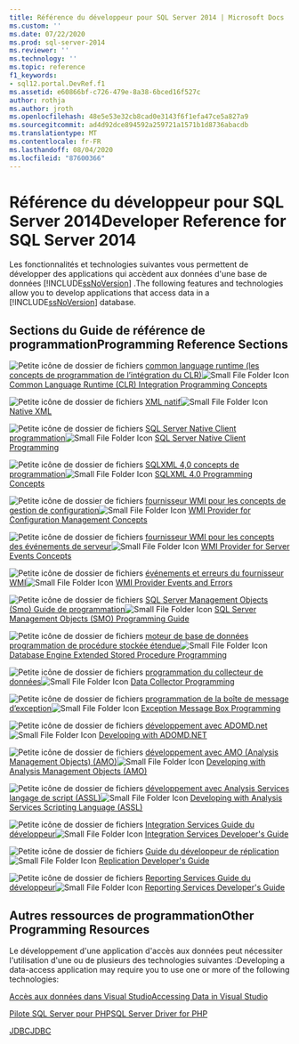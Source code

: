 ```yaml
---
title: Référence du développeur pour SQL Server 2014 | Microsoft Docs
ms.custom: ''
ms.date: 07/22/2020
ms.prod: sql-server-2014
ms.reviewer: ''
ms.technology: ''
ms.topic: reference
f1_keywords:
- sql12.portal.DevRef.f1
ms.assetid: e60866bf-c726-479e-8a38-6bced16f527c
author: rothja
ms.author: jroth
ms.openlocfilehash: 48e5e53e32cb8cad0e3143f6f1efa47ce5a827a9
ms.sourcegitcommit: ad4d92dce894592a259721a1571b1d8736abacdb
ms.translationtype: MT
ms.contentlocale: fr-FR
ms.lasthandoff: 08/04/2020
ms.locfileid: "87600366"
---
```

# <a name="developer-reference-for-sql-server-2014"></a><span data-ttu-id="c960e-102">Référence du développeur pour SQL Server 2014</span><span class="sxs-lookup"><span data-stu-id="c960e-102">Developer Reference for SQL Server 2014</span></span>

  <span data-ttu-id="c960e-103">Les fonctionnalités et technologies suivantes vous permettent de développer des applications qui accèdent aux données d'une base de données [!INCLUDE[ssNoVersion](../includes/ssnoversion-md.md)] .</span><span class="sxs-lookup"><span data-stu-id="c960e-103">The following features and technologies allow you to develop applications that access data in a [!INCLUDE[ssNoVersion](../includes/ssnoversion-md.md)] database.</span></span>  
  
## <a name="programming-reference-sections"></a><span data-ttu-id="c960e-104">Sections du Guide de référence de programmation</span><span class="sxs-lookup"><span data-stu-id="c960e-104">Programming Reference Sections</span></span>  

 <span data-ttu-id="c960e-105">![Petite icône de dossier de fichiers](../integration-services/media/filefolder-small.gif "Petite icône de dossier de fichiers") [common language runtime &#40;les concepts de programmation de l’intégration du CLR&#41;](../relational-databases/clr-integration/common-language-runtime-clr-integration-programming-concepts.md)</span><span class="sxs-lookup"><span data-stu-id="c960e-105">![Small File Folder Icon](../integration-services/media/filefolder-small.gif "Small File Folder Icon") [Common Language Runtime &#40;CLR&#41; Integration Programming Concepts](../relational-databases/clr-integration/common-language-runtime-clr-integration-programming-concepts.md)</span></span>  
  
 <span data-ttu-id="c960e-106">![Petite icône de dossier de fichiers](../integration-services/media/filefolder-small.gif "Petite icône de dossier de fichiers") [XML natif](https://technet.microsoft.com/library/ms191274.aspx)</span><span class="sxs-lookup"><span data-stu-id="c960e-106">![Small File Folder Icon](../integration-services/media/filefolder-small.gif "Small File Folder Icon") [Native XML](https://technet.microsoft.com/library/ms191274.aspx)</span></span>  
  
 <span data-ttu-id="c960e-107">![Petite icône de dossier de fichiers](../integration-services/media/filefolder-small.gif "Petite icône de dossier de fichiers") [SQL Server Native Client programmation](../relational-databases/native-client/sql-server-native-client-programming.md)</span><span class="sxs-lookup"><span data-stu-id="c960e-107">![Small File Folder Icon](../integration-services/media/filefolder-small.gif "Small File Folder Icon") [SQL Server Native Client Programming](../relational-databases/native-client/sql-server-native-client-programming.md)</span></span>  
  
 <span data-ttu-id="c960e-108">![Petite icône de dossier de fichiers](../integration-services/media/filefolder-small.gif "Petite icône de dossier de fichiers") [SQLXML 4,0 concepts de programmation](../relational-databases/sqlxml/sqlxml-4-0-programming-concepts.md)</span><span class="sxs-lookup"><span data-stu-id="c960e-108">![Small File Folder Icon](../integration-services/media/filefolder-small.gif "Small File Folder Icon") [SQLXML 4.0 Programming Concepts](../relational-databases/sqlxml/sqlxml-4-0-programming-concepts.md)</span></span>  
  
 <span data-ttu-id="c960e-109">![Petite icône de dossier de fichiers](../integration-services/media/filefolder-small.gif "Petite icône de dossier de fichiers") [fournisseur WMI pour les concepts de gestion de configuration](../relational-databases/wmi-provider-configuration/wmi-provider-for-configuration-management.md)</span><span class="sxs-lookup"><span data-stu-id="c960e-109">![Small File Folder Icon](../integration-services/media/filefolder-small.gif "Small File Folder Icon") [WMI Provider for Configuration Management Concepts](../relational-databases/wmi-provider-configuration/wmi-provider-for-configuration-management.md)</span></span>  
  
 <span data-ttu-id="c960e-110">![Petite icône de dossier de fichiers](../integration-services/media/filefolder-small.gif "Petite icône de dossier de fichiers") [fournisseur WMI pour les concepts des événements de serveur](../relational-databases/wmi-provider-server-events/wmi-provider-for-server-events-concepts.md)</span><span class="sxs-lookup"><span data-stu-id="c960e-110">![Small File Folder Icon](../integration-services/media/filefolder-small.gif "Small File Folder Icon") [WMI Provider for Server Events Concepts](../relational-databases/wmi-provider-server-events/wmi-provider-for-server-events-concepts.md)</span></span>  
  
 <span data-ttu-id="c960e-111">![Petite icône de dossier de fichiers](../integration-services/media/filefolder-small.gif "Petite icône de dossier de fichiers") [événements et erreurs du fournisseur WMI](../relational-databases/native-client-ole-db-errors/errors.md)</span><span class="sxs-lookup"><span data-stu-id="c960e-111">![Small File Folder Icon](../integration-services/media/filefolder-small.gif "Small File Folder Icon") [WMI Provider Events and Errors](../relational-databases/native-client-ole-db-errors/errors.md)</span></span>  
  
 <span data-ttu-id="c960e-112">![Petite icône de dossier de fichiers](../integration-services/media/filefolder-small.gif "Petite icône de dossier de fichiers") [SQL Server Management Objects &#40;Smo&#41; Guide de programmation](../relational-databases/server-management-objects-smo/sql-server-management-objects-smo-programming-guide.md)</span><span class="sxs-lookup"><span data-stu-id="c960e-112">![Small File Folder Icon](../integration-services/media/filefolder-small.gif "Small File Folder Icon") [SQL Server Management Objects &#40;SMO&#41; Programming Guide](../relational-databases/server-management-objects-smo/sql-server-management-objects-smo-programming-guide.md)</span></span>  
  
 <span data-ttu-id="c960e-113">![Petite icône de dossier de fichiers](../integration-services/media/filefolder-small.gif "Petite icône de dossier de fichiers") [moteur de base de données programmation de procédure stockée étendue](../relational-databases/database-engine-extended-stored-procedure-programming.md)</span><span class="sxs-lookup"><span data-stu-id="c960e-113">![Small File Folder Icon](../integration-services/media/filefolder-small.gif "Small File Folder Icon") [Database Engine Extended Stored Procedure Programming](../relational-databases/database-engine-extended-stored-procedure-programming.md)</span></span>  
  
 <span data-ttu-id="c960e-114">![Petite icône de dossier de fichiers](../integration-services/media/filefolder-small.gif "Petite icône de dossier de fichiers") [programmation du collecteur de données](../database-engine/dev-guide/data-collector-programming.md)</span><span class="sxs-lookup"><span data-stu-id="c960e-114">![Small File Folder Icon](../integration-services/media/filefolder-small.gif "Small File Folder Icon") [Data Collector Programming](../database-engine/dev-guide/data-collector-programming.md)</span></span>  
  
 <span data-ttu-id="c960e-115">![Petite icône de dossier de fichiers](../integration-services/media/filefolder-small.gif "Petite icône de dossier de fichiers") [programmation de la boîte de message d’exception](../database-engine/dev-guide/exception-message-box-programming.md)</span><span class="sxs-lookup"><span data-stu-id="c960e-115">![Small File Folder Icon](../integration-services/media/filefolder-small.gif "Small File Folder Icon") [Exception Message Box Programming](../database-engine/dev-guide/exception-message-box-programming.md)</span></span>  
  
 <span data-ttu-id="c960e-116">![Petite icône de dossier de fichiers](../integration-services/media/filefolder-small.gif "Petite icône de dossier de fichiers") [développement avec ADOMD.net](https://docs.microsoft.com/bi-reference/adomd/developing-with-adomd-net)</span><span class="sxs-lookup"><span data-stu-id="c960e-116">![Small File Folder Icon](../integration-services/media/filefolder-small.gif "Small File Folder Icon") [Developing with ADOMD.NET](https://docs.microsoft.com/bi-reference/adomd/developing-with-adomd-net)</span></span>  
  
 <span data-ttu-id="c960e-117">![Petite icône de dossier de fichiers](../integration-services/media/filefolder-small.gif "Petite icône de dossier de fichiers") [développement avec AMO (Analysis Management Objects) &#40;AMO&#41;](https://docs.microsoft.com/bi-reference/amo/developing-with-analysis-management-objects-amo)</span><span class="sxs-lookup"><span data-stu-id="c960e-117">![Small File Folder Icon](../integration-services/media/filefolder-small.gif "Small File Folder Icon") [Developing with Analysis Management Objects &#40;AMO&#41;](https://docs.microsoft.com/bi-reference/amo/developing-with-analysis-management-objects-amo)</span></span>  
  
 <span data-ttu-id="c960e-118">![Petite icône de dossier de fichiers](../integration-services/media/filefolder-small.gif "Petite icône de dossier de fichiers") [développement avec Analysis Services langage de script &#40;ASSL&#41;](https://docs.microsoft.com/analysis-services/multidimensional-models/scripting-language-assl/developing-with-analysis-services-scripting-language-assl)</span><span class="sxs-lookup"><span data-stu-id="c960e-118">![Small File Folder Icon](../integration-services/media/filefolder-small.gif "Small File Folder Icon") [Developing with Analysis Services Scripting Language &#40;ASSL&#41;](https://docs.microsoft.com/analysis-services/multidimensional-models/scripting-language-assl/developing-with-analysis-services-scripting-language-assl)</span></span>  
  
 <span data-ttu-id="c960e-119">![Petite icône de dossier de fichiers](../integration-services/media/filefolder-small.gif "Petite icône de dossier de fichiers") [Integration Services Guide du développeur](../integration-services/integration-services-developer-documentation.md)</span><span class="sxs-lookup"><span data-stu-id="c960e-119">![Small File Folder Icon](../integration-services/media/filefolder-small.gif "Small File Folder Icon") [Integration Services Developer's Guide](../integration-services/integration-services-developer-documentation.md)</span></span>  
  
 <span data-ttu-id="c960e-120">![Petite icône de dossier de fichiers](../integration-services/media/filefolder-small.gif "Petite icône de dossier de fichiers") [Guide du développeur de réplication](../relational-databases/replication/concepts/replication-developer-documentation.md)</span><span class="sxs-lookup"><span data-stu-id="c960e-120">![Small File Folder Icon](../integration-services/media/filefolder-small.gif "Small File Folder Icon") [Replication Developer's Guide](../relational-databases/replication/concepts/replication-developer-documentation.md)</span></span>  
  
 <span data-ttu-id="c960e-121">![Petite icône de dossier de fichiers](../integration-services/media/filefolder-small.gif "Petite icône de dossier de fichiers") [Reporting Services Guide du développeur](../reporting-services/reporting-services-features-and-tasks-ssrs.md)</span><span class="sxs-lookup"><span data-stu-id="c960e-121">![Small File Folder Icon](../integration-services/media/filefolder-small.gif "Small File Folder Icon") [Reporting Services Developer's Guide](../reporting-services/reporting-services-features-and-tasks-ssrs.md)</span></span>  
  
## <a name="other-programming-resources"></a><span data-ttu-id="c960e-122">Autres ressources de programmation</span><span class="sxs-lookup"><span data-stu-id="c960e-122">Other Programming Resources</span></span>  

 <span data-ttu-id="c960e-123">Le développement d'une application d'accès aux données peut nécessiter l'utilisation d'une ou de plusieurs des technologies suivantes :</span><span class="sxs-lookup"><span data-stu-id="c960e-123">Developing a data-access application may require you to use one or more of the following technologies:</span></span>  
  
 [<span data-ttu-id="c960e-124">Accès aux données dans Visual Studio</span><span class="sxs-lookup"><span data-stu-id="c960e-124">Accessing Data in Visual Studio</span></span>](https://go.microsoft.com/fwlink/?LinkId=129902)  
  
 [<span data-ttu-id="c960e-125">Pilote SQL Server pour PHP</span><span class="sxs-lookup"><span data-stu-id="c960e-125">SQL Server Driver for PHP</span></span>](https://go.microsoft.com/fwlink/?LinkID=119889)  
  
 [<span data-ttu-id="c960e-126">JDBC</span><span class="sxs-lookup"><span data-stu-id="c960e-126">JDBC</span></span>](https://go.microsoft.com/fwlink/?LinkId=129903)  
  
  
